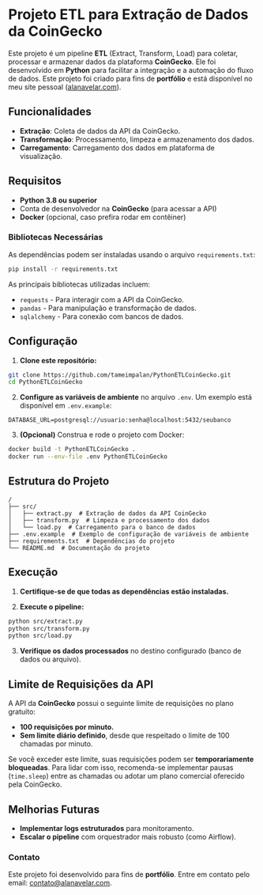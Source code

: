 # Projeto ETL para Extração de Dados da CoinGecko

Este projeto é um pipeline **ETL** (Extract, Transform, Load) para coletar, processar e armazenar dados da plataforma **CoinGecko**. Ele foi desenvolvido em **Python** para facilitar a integração e a automação do fluxo de dados. Este projeto foi criado para fins de **portfólio** e está disponível no meu site pessoal ([alanavelar.com](https://alanavelar.com)).

## Funcionalidades

- **Extração**: Coleta de dados da API da CoinGecko.
- **Transformação**: Processamento, limpeza e armazenamento dos dados.
- **Carregamento**: Carregamento dos dados em plataforma de visualização.

## Requisitos

- **Python 3.8 ou superior**
- Conta de desenvolvedor na **CoinGecko** (para acessar a API)
- **Docker** (opcional, caso prefira rodar em contêiner)

### Bibliotecas Necessárias

As dependências podem ser instaladas usando o arquivo `requirements.txt`:

```bash
pip install -r requirements.txt
```

As principais bibliotecas utilizadas incluem:

- `requests` - Para interagir com a API da CoinGecko.
- `pandas` - Para manipulação e transformação de dados.
- `sqlalchemy` - Para conexão com bancos de dados.

## Configuração

1. **Clone este repositório:**

```bash
git clone https://github.com/tameimpalan/PythonETLCoinGecko.git
cd PythonETLCoinGecko
```

2. **Configure as variáveis de ambiente** no arquivo `.env`. Um exemplo está disponível em `.env.example`:

```env
DATABASE_URL=postgresql://usuario:senha@localhost:5432/seubanco
```

3. **(Opcional)** Construa e rode o projeto com Docker:

```bash
docker build -t PythonETLCoinGecko .
docker run --env-file .env PythonETLCoinGecko
```

## Estrutura do Projeto

```plaintext
/
├── src/
│   ├── extract.py  # Extração de dados da API CoinGecko
│   ├── transform.py  # Limpeza e processamento dos dados
│   └── load.py  # Carregamento para o banco de dados
├── .env.example  # Exemplo de configuração de variáveis de ambiente
├── requirements.txt  # Dependências do projeto
└── README.md  # Documentação do projeto
```

## Execução

1. **Certifique-se de que todas as dependências estão instaladas.**

2. **Execute o pipeline:**

```bash
python src/extract.py
python src/transform.py
python src/load.py
```

3. **Verifique os dados processados** no destino configurado (banco de dados ou arquivo).

## Limite de Requisições da API

A API da **CoinGecko** possui o seguinte limite de requisições no plano gratuito:
- **100 requisições por minuto.**
- **Sem limite diário definido**, desde que respeitado o limite de 100 chamadas por minuto.

Se você exceder este limite, suas requisições podem ser **temporariamente bloqueadas**. Para lidar com isso, recomenda-se implementar pausas (`time.sleep`) entre as chamadas ou adotar um plano comercial oferecido pela CoinGecko.

## Melhorias Futuras

- **Implementar logs estruturados** para monitoramento.
- **Escalar o pipeline** com orquestrador mais robusto (como Airflow).

### Contato

Este projeto foi desenvolvido para fins de **portfólio**. Entre em contato pelo email: [contato@alanavelar.com](mailto:contato@alanavelar.com).